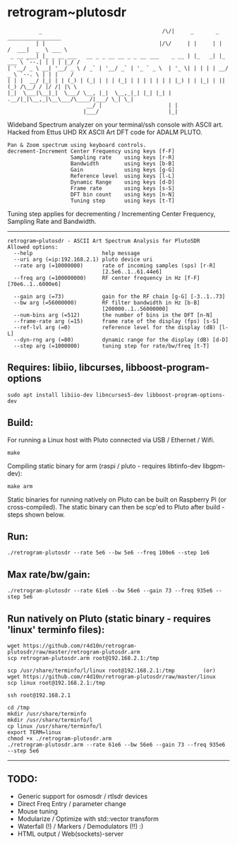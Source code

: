 # retrogram~plutosdr 

	          _                                      /\/|     _       _        _________________ 
	         | |                                    |/\/     | |     | |      /  ___|  _  \ ___ \
	 _ __ ___| |_ _ __ ___   __ _ _ __ __ _ _ __ ___    _ __ | |_   _| |_ ___ \ `--.| | | | |_/ /
	| '__/ _ \ __| '__/ _ \ / _` | '__/ _` | '_ ` _ \  | '_ \| | | | | __/ _ \ `--. \ | | |    / 
	| | |  __/ |_| | | (_) | (_| | | | (_| | | | | | | | |_) | | |_| | || (_) /\__/ / |/ /| |\ \ 
	|_|  \___|\__|_|  \___/ \__, |_|  \__,_|_| |_| |_| | .__/|_|\__,_|\__\___/\____/|___/ \_| \_|
	                         __/ |                     | |                                       
	                        |___/                      |_|                                       

Wideband Spectrum analyzer on your terminal/ssh console with ASCII art. 
Hacked from Ettus UHD RX ASCII Art DFT code for ADALM PLUTO.

	Pan & Zoom spectrum using keyboard controls. 
	decrement-Increment Center Frequency using keys [f-F] 
					    Sampling rate 	 using keys [r-R]
					    Bandwidth 		 using keys [b-B]
					    Gain 			 using keys [g-G]
					    Reference level  using keys [l-L] 
				    	Dynamic Range    using keys [d-D]
				    	Frame rate       using keys [s-S]
				    	DFT bin count    using keys [n-N]
				    	Tuning step		 using keys [t-T]

Tuning step applies for decrementing / Incrementing Center Frequency, Sampling Rate and Bandwidth.

---
	retrogram~plutosdr - ASCII Art Spectrum Analysis for PlutoSDR	
	Allowed options:
	  --help                      help message
	  --uri arg (=ip:192.168.2.1) pluto device uri
	  --rate arg (=10000000)      rate of incoming samples (sps) [r-R] 
	                              [2.5e6..1..61.44e6]
	  --freq arg (=100000000)     RF center frequency in Hz [f-F] [70e6..1..6000e6]
	                               
	  --gain arg (=73)            gain for the RF chain [g-G] [-3..1..73]
	  --bw arg (=56000000)        RF filter bandwidth in Hz [b-B] 
	                              [200000..1..56000000]
	  --num-bins arg (=512)       the number of bins in the DFT [n-N]
	  --frame-rate arg (=15)      frame rate of the display (fps) [s-S]
	  --ref-lvl arg (=0)          reference level for the display (dB) [l-L]
	  --dyn-rng arg (=80)         dynamic range for the display (dB) [d-D]
	  --step arg (=1000000)       tuning step for rate/bw/freq [t-T]

## Requires: libiio, libcurses, libboost-program-options
	
	sudo apt install libiio-dev libncurses5-dev libboost-program-options-dev

## Build:

For running a Linux host with Pluto connected via USB / Ethernet / Wifi.

	make

Compiling static binary for arm (raspi / pluto - requires libtinfo-dev libgpm-dev):

	make arm

Static binaries for running natively on Pluto can be built on Raspberry Pi (or cross-compiled). 
The static binary can then be scp'ed to Pluto after build - steps shown below. 

## Run:

	./retrogram-plutosdr --rate 5e6 --bw 5e6 --freq 100e6 --step 1e6

## Max rate/bw/gain:

	./retrogram-plutosdr --rate 61e6 --bw 56e6 --gain 73 --freq 935e6 --step 5e6

## Run natively on Pluto (static binary - requires 'linux' terminfo files):

	wget https://github.com/r4d10n/retrogram-plutosdr/raw/master/retrogram-plutosdr.arm
	scp retrogram-plutosdr.arm root@192.168.2.1:/tmp

	scp /usr/share/terminfo/l/linux root@192.168.2.1:/tmp         (or)  
	wget https://github.com/r4d10n/retrogram-plutosdr/raw/master/linux 
	scp linux root@192.168.2.1:/tmp

	ssh root@192.168.2.1

<inside pluto shell>	

	cd /tmp
	mkdir /usr/share/terminfo
	mkdir /usr/share/terminfo/l
	cp linux /usr/share/terminfo/l
	export TERM=linux
	chmod +x ./retrogram-plutosdr.arm
	./retrogram-plutosdr.arm --rate 61e6 --bw 56e6 --gain 73 --freq 935e6 --step 5e6

---

## TODO:

* Generic support for osmosdr / rtlsdr devices
* Direct Freq Entry / parameter change 
* Mouse tuning
* Modularize / Optimize with std::vector transform
* Waterfall (!) / Markers / Demodulators (!!) :)
* HTML output / Web(sockets)-server
